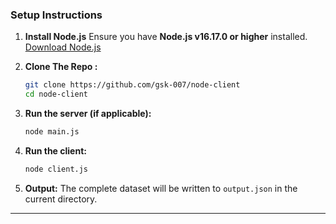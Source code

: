 
### Setup Instructions

1. **Install Node.js**
   Ensure you have **Node.js v16.17.0 or higher** installed.
   [Download Node.js](https://nodejs.org/)

2. **Clone The Repo :**
    ```bash
    git clone https://github.com/gsk-007/node-client
    cd node-client
    ```  

3. **Run the server (if applicable):**

   ```bash
   node main.js
   ```

4. **Run the client:**

   ```bash
   node client.js
   ```

6. **Output:**
   The complete dataset will be written to `output.json` in the current directory.

---

